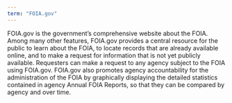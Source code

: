 ```yaml
---
term: "FOIA.gov"
---
```


FOIA.gov is the government’s comprehensive website about the FOIA.  Among many other features, FOIA.gov provides a central resource for the public to learn about the FOIA, to locate records that are already available online, and to make a request for information that is not yet publicly available.  Requesters can make a request to any agency subject to the FOIA using FOIA.gov. FOIA.gov also promotes agency accountability for the administration of the FOIA by graphically displaying the detailed statistics contained in agency Annual FOIA Reports, so that they can be compared by agency and over time.

